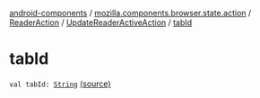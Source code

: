 [android-components](../../../index.md) / [mozilla.components.browser.state.action](../../index.md) / [ReaderAction](../index.md) / [UpdateReaderActiveAction](index.md) / [tabId](./tab-id.md)

# tabId

`val tabId: `[`String`](https://kotlinlang.org/api/latest/jvm/stdlib/kotlin/-string/index.html) [(source)](https://github.com/mozilla-mobile/android-components/blob/master/components/browser/state/src/main/java/mozilla/components/browser/state/action/BrowserAction.kt#L392)